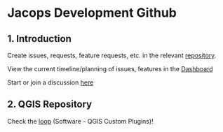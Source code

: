 # **Jacops Development Github**


## 1. Introduction
Create issues, requests, feature requests, etc. in the relevant [repository](https://github.com/orgs/JacopsDev/repositories).

View the current timeline/planning of issues, features in the [Dashboard](https://github.com/orgs/JacopsDev/projects/4)

Start or join a discussion [here](https://github.com/orgs/JacopsDev/discussions)

## 2. QGIS Repository
Check the [loop](https://loop.cloud.microsoft/) (Software - QGIS Custom Plugins)! 


